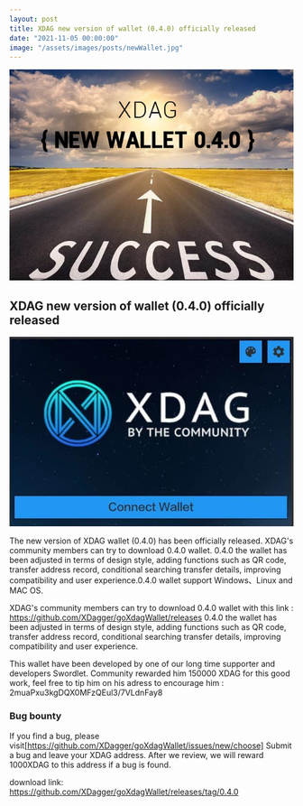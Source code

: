 ```yaml
---
layout: post
title: XDAG new version of wallet (0.4.0) officially released
date: "2021-11-05 00:00:00"
image: "/assets/images/posts/newWallet.jpg"
---
```


![newWallet image](/assets/images/posts/newWallet.jpg)  

## XDAG new version of wallet (0.4.0) officially released

![github star](/assets/images/posts/photo_2021-11-05_14-59-07.jpg)

The new version of XDAG wallet (0.4.0) has been officially released. 
XDAG's community members can try to download 0.4.0 wallet. 0.4.0 the wallet has been adjusted in terms of design style, adding functions such as QR code, transfer address record, conditional searching transfer details, improving compatibility and user experience.0.4.0 wallet support Windows、Linux and MAC OS.


XDAG's community members can try to download 0.4.0 wallet with this link : https://github.com/XDagger/goXdagWallet/releases
0.4.0 the wallet has been adjusted in terms of design style, adding functions such as QR code, transfer address record,
conditional searching transfer details, improving compatibility and user experience.

This wallet have been developed by one of our long time supporter and developers Swordlet.
Community rewarded him 150000 XDAG for this good work, feel free to tip him on his adress to encourage him : 2muaPxu3kgDQX0MFzQEul3/7VLdnFay8 

###  Bug bounty 

If you find a bug, please visit[https://github.com/XDagger/goXdagWallet/issues/new/choose]
Submit a bug and leave your XDAG address. After we review, we will reward 1000XDAG to this address if a bug is found.



download link: <https://github.com/XDagger/goXdagWallet/releases/tag/0.4.0>
